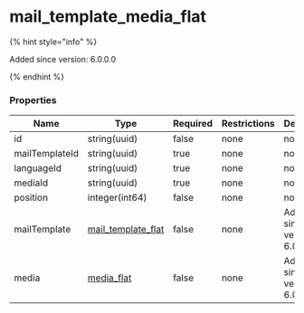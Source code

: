 
# mail_template_media_flat

{% hint style="info" %}

Added since version: 6.0.0.0

{% endhint %}

### Properties

|Name|Type|Required|Restrictions|Description|
|---|---|---|---|---|
|id|string(uuid)|false|none|none|
|mailTemplateId|string(uuid)|true|none|none|
|languageId|string(uuid)|true|none|none|
|mediaId|string(uuid)|true|none|none|
|position|integer(int64)|false|none|none|
|mailTemplate|[mail_template_flat](/schema/mail_template_flat)|false|none|Added since version: 6.0.0.0|
|media|[media_flat](/schema/media_flat)|false|none|Added since version: 6.0.0.0|
